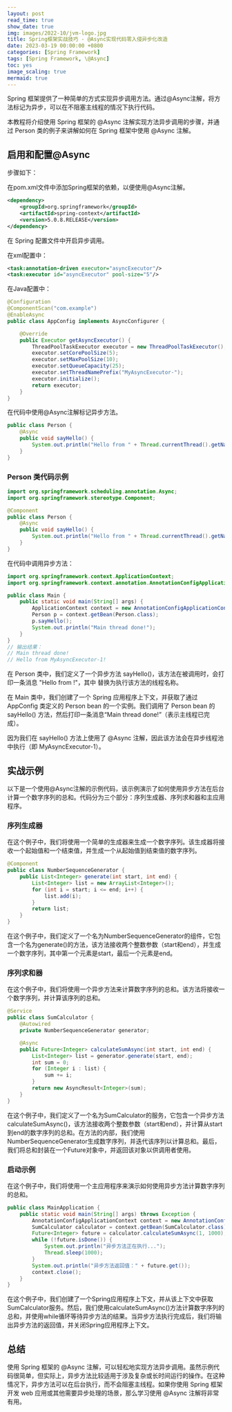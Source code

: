 ```yaml
---
layout: post
read_time: true
show_date: true
img: images/2022-10/jvm-logo.jpg
title: Spring框架实战技巧 - @Async实现代码零入侵异步化改造
date: 2023-03-19 00:00:00 +0800
categories: [Spring Framework]
tags: [Spring Framework, \@Async]
toc: yes
image_scaling: true
mermaid: true
---
```


Spring 框架提供了一种简单的方式实现异步调用方法。通过@Async注解，将方法标记为异步，可以在不阻塞主线程的情况下执行代码。

本教程将介绍使用 Spring 框架的 @Async 注解实现方法异步调用的步骤，并通过 Person 类的例子来讲解如何在 Spring 框架中使用 @Async 注解。

##  启用和配置@Async

步骤如下：

在pom.xml文件中添加Spring框架的依赖，以便使用@Async注解。

```xml
<dependency>
    <groupId>org.springframework</groupId>
    <artifactId>spring-context</artifactId>
    <version>5.0.8.RELEASE</version>
</dependency>
```
在 Spring 配置文件中开启异步调用。

在xml配置中：

```xml
<task:annotation-driven executor="asyncExecutor"/>
<task:executor id="asyncExecutor" pool-size="5"/>
```
在Java配置中：

```java
@Configuration
@ComponentScan("com.example")
@EnableAsync
public class AppConfig implements AsyncConfigurer {

    @Override
    public Executor getAsyncExecutor() {
        ThreadPoolTaskExecutor executor = new ThreadPoolTaskExecutor();
        executor.setCorePoolSize(5);
        executor.setMaxPoolSize(10);
        executor.setQueueCapacity(25);
        executor.setThreadNamePrefix("MyAsyncExecutor-");
        executor.initialize();
        return executor;
    }
}
```
在代码中使用@Async注解标记异步方法。

```java
public class Person {
    @Async
    public void sayHello() {
        System.out.println("Hello from " + Thread.currentThread().getName() + "!");
    }
}
```

### Person 类代码示例

```java
import org.springframework.scheduling.annotation.Async;
import org.springframework.stereotype.Component;

@Component
public class Person {
    @Async
    public void sayHello() {
        System.out.println("Hello from " + Thread.currentThread().getName() + "!");
    }
}
```

在代码中调用异步方法：

```java
import org.springframework.context.ApplicationContext;
import org.springframework.context.annotation.AnnotationConfigApplicationContext;

public class Main {
    public static void main(String[] args) {
        ApplicationContext context = new AnnotationConfigApplicationContext(AppConfig.class);
        Person p = context.getBean(Person.class);
        p.sayHello();
        System.out.println("Main thread done!");
    }
}
// 输出结果：
// Main thread done!
// Hello from MyAsyncExecutor-1!
```

在 Person 类中，我们定义了一个异步方法 sayHello()，该方法在被调用时，会打印一条消息 "Hello from <executor-thread>!"，其中 <executor-thread> 替换为执行该方法的线程名称。

在 Main 类中，我们创建了一个 Spring 应用程序上下文，并获取了通过 AppConfig 类定义的 Person bean 的一个实例。我们调用了 Person bean 的 sayHello() 方法，然后打印一条消息“Main thread done!”（表示主线程已完成）。

因为我们在 sayHello() 方法上使用了 @Async 注解，因此该方法会在异步线程池中执行（即 MyAsyncExecutor-1）。

## 实战示例

以下是一个使用@Async注解的示例代码，该示例演示了如何使用异步方法在后台计算一个数字序列的总和。代码分为三个部分：序列生成器、序列求和器和主应用程序。

### 序列生成器
在这个例子中，我们将使用一个简单的生成器来生成一个数字序列。该生成器将接收一个起始值和一个结束值，并生成一个从起始值到结束值的数字序列。

```java
@Component
public class NumberSequenceGenerator {
    public List<Integer> generate(int start, int end) {
        List<Integer> list = new ArrayList<Integer>();
        for (int i = start; i <= end; i++) {
            list.add(i);
        }
        return list;
    }
}
```

在这个例子中，我们定义了一个名为NumberSequenceGenerator的组件，它包含一个名为generate()的方法，该方法接收两个整数参数（start和end），并生成一个数字序列，其中第一个元素是start，最后一个元素是end。

### 序列求和器
在这个例子中，我们将使用一个异步方法来计算数字序列的总和。该方法将接收一个数字序列，并计算该序列的总和。

```java
@Service
public class SumCalculator {
    @Autowired
    private NumberSequenceGenerator generator;

    @Async
    public Future<Integer> calculateSumAsync(int start, int end) {
        List<Integer> list = generator.generate(start, end);
        int sum = 0;
        for (Integer i : list) {
            sum += i;
        }
        return new AsyncResult<Integer>(sum);
    }
}
```

在这个例子中，我们定义了一个名为SumCalculator的服务，它包含一个异步方法calculateSumAsync()，该方法接收两个整数参数（start和end），并计算从start到end的数字序列的总和。在方法的内部，我们使用NumberSequenceGenerator生成数字序列，并迭代该序列以计算总和。最后，我们将总和封装在一个Future对象中，并返回该对象以供调用者使用。


### 启动示例

在这个例子中，我们将使用一个主应用程序来演示如何使用异步方法计算数字序列的总和。

```java
public class MainApplication {
    public static void main(String[] args) throws Exception {
        AnnotationConfigApplicationContext context = new AnnotationConfigApplicationContext(AppConfig.class);
        SumCalculator calculator = context.getBean(SumCalculator.class);
        Future<Integer> future = calculator.calculateSumAsync(1, 1000);
        while (!future.isDone()) {
            System.out.println("异步方法正在执行...");
            Thread.sleep(1000);
        }
        System.out.println("异步方法返回值：" + future.get());
        context.close();
    }
}
```

在这个例子中，我们创建了一个Spring应用程序上下文，并从该上下文中获取SumCalculator服务。然后，我们使用calculateSumAsync()方法计算数字序列的总和，并使用while循环等待异步方法的结果。当异步方法执行完成后，我们将输出异步方法的返回值，并关闭Spring应用程序上下文。

## 总结
使用 Spring 框架的 @Async 注解，可以轻松地实现方法异步调用。虽然示例代码很简单，但实际上，异步方法比较适用于涉及复杂或长时间运行的操作。在这种情况下，异步方法可以在后台执行，而不会阻塞主线程。如果你使用 Spring 框架开发 web 应用或其他需要异步处理的场景，那么学习使用 @Async 注解将非常有用。